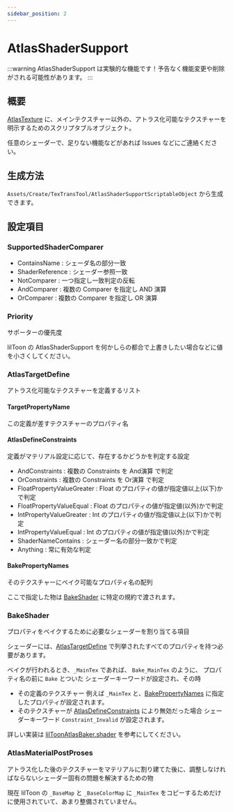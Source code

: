 ```yaml
---
sidebar_position: 2
---
```


# AtlasShaderSupport

:::warning
AtlasShaderSupport は実験的な機能です！予告なく機能変更や削除がされる可能性があります。
:::

## 概要

[AtlasTexture](/docs/Reference/AtlasTexture) に、メインテクスチャー以外の、アトラス化可能なテクスチャーを明示するためのスクリプタブルオブジェクト。

任意のシェーダーで、足りない機能などがあれば Issues などにご連絡ください。

## 生成方法

`Assets/Create/TexTransTool/AtlasShaderSupportScriptableObject` から生成できます。

## 設定項目

### SupportedShaderComparer

- ContainsName : シェーダ名の部分一致
- ShaderReference : シェーダー参照一致
- NotComparer : 一つ指定し一致判定の反転
- AndComparer : 複数の Comparer を指定し AND 演算
- OrComparer : 複数の Comparer を指定し OR 演算

### Priority

サポーターの優先度

lilToon の AtlasShaderSupport を何かしらの都合で上書きしたい場合などに値を小さくしてください。

### AtlasTargetDefine

アトラス化可能なテクスチャーを定義するリスト

#### TargetPropertyName

この定義が差すテクスチャーのプロパティ名

#### AtlasDefineConstraints

定義がマテリアル設定に応じて、存在するかどうかを判定する設定

- AndConstraints : 複数の Constraints を And演算 で判定
- OrConstraints : 複数の Constraints を Or演算 で判定
- FloatPropertyValueGreater : Float のプロパティの値が指定値以上(以下)かで判定
- FloatPropertyValueEqual : Float のプロパティの値が指定値(以外)かで判定
- IntPropertyValueGreater : Int のプロパティの値が指定値以上(以下)かで判定
- IntPropertyValueEqual : Int のプロパティの値が指定値(以外)かで判定
- ShaderNameContains : シェーダー名の部分一致かで判定
- Anything : 常に有効な判定

#### BakePropertyNames

そのテクスチャーにベイク可能なプロパティ名の配列

ここで指定した物は [BakeShader](#bakeshader) に特定の規約で渡されます。

### BakeShader

プロパティをベイクするために必要なシェーダーを割り当てる項目

シェーダーには、[AtlasTargetDefine](#atlastargetdefine) で列挙されたすべてのプロパティを持つ必要があります。

ベイクが行われるとき、`_MainTex` であれば、 `Bake_MainTex` のように、 プロパティ名の前に `Bake` とついた シェーダーキーワードが設定され、その時

- その定義のテクスチャー 例えば `_MainTex` と、[BakePropertyNames](#bakepropertynames) に指定したプロパティが設定されます。
- そのテクスチャーが [AtlasDefineConstraints](#atlasdefineconstraints) により無効だった場合 シェーダーキーワード `Constraint_Invalid` が設定されます。

詳しい実装は [lilToonAtlasBaker.shader](https://github.com/ReinaS-64892/TexTransTool/blob/724edfa6a8f5df5b6be99c535e001de884f108b2/Runtime/TextureAtlas/AtlasShaderSupport/liltoon/lilToonAtlasBaker.shader) を参考にしてください。

### AtlasMaterialPostProses

アトラス化した後のテクスチャーをマテリアルに割り建てた後に、調整しなければならないシェーダー固有の問題を解決するための物

現在 lilToon の `_BaseMap` と `_BaseColorMap` に  `_MainTex` をコピーするためだけに使用されていて、あまり整備されていません。
